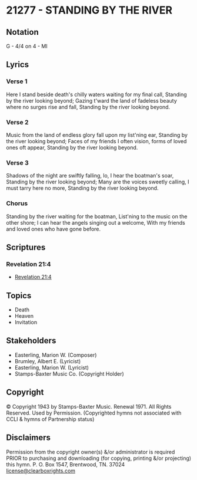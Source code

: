 # 21277 - STANDING BY THE RIVER

## Notation

G - 4/4 on 4 - MI

## Lyrics

### Verse 1

Here I stand beside death's chilly waters waiting for my final call, Standing by the river looking beyond; Gazing t'ward the land of fadeless beauty where no surges rise and fall, Standing by the river looking beyond.

### Verse 2

Music from the land of endless glory fall upon my list'ning ear, Standing by the river looking beyond; Faces of my friends I often vision, forms of loved ones oft appear, Standing by the river looking beyond.

### Verse 3

Shadows of the night are swiftly falling, lo, I hear the boatman's soar, Standing by the river looking beyond; Many are the voices sweetly calling, I must tarry here no more, Standing by the river looking beyond.

### Chorus

Standing by the river waiting for the boatman, List'ning to the music on the other shore; I can hear the angels singing out a welcome, With my friends and loved ones who have gone before.


## Scriptures

### Revelation 21:4

- [Revelation 21:4](https://www.biblegateway.com/passage/?search=Revelation%2021%3A4)


## Topics

- Death
- Heaven
- Invitation

## Stakeholders

- Easterling, Marion W. (Composer)
- Brumley, Albert E. (Lyricist)
- Easterling, Marion W. (Lyricist)
- Stamps-Baxter Music Co. (Copyright Holder)

## Copyright

© Copyright 1943 by Stamps-Baxter Music. Renewal 1971. All Rights Reserved. Used by Permission.
(Copyrighted hymns not associated with CCLI & hymns of Partnership status)

## Disclaimers

Permission from the copyright owner(s) &/or administrator is required PRIOR to purchasing and downloading (for copying, printing &/or projecting) this hymn.
P. O. Box 1547, Brentwood, TN. 37024       license@clearboxrights.com

